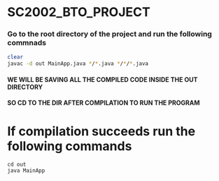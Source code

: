 # SC2002_BTO_PROJECT

### Go to the root directory of the project and run the following commnads
``` bash
clear
javac -d out MainApp.java */*.java */*/*.java
```

#### WE WILL BE SAVING ALL THE COMPILED CODE INSIDE THE OUT DIRECTORY
#### SO CD TO THE DIR AFTER COMPILATION TO RUN THE PROGRAM

# If compilation succeeds run the following commands
```
cd out
java MainApp
```